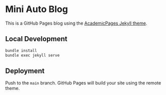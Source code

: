 # Mini Auto Blog

This is a GitHub Pages blog using the [AcademicPages Jekyll theme](https://github.com/academicpages/academicpages.github.io).

## Local Development

```sh
bundle install
bundle exec jekyll serve
```

## Deployment

Push to the `main` branch. GitHub Pages will build your site using the remote theme.